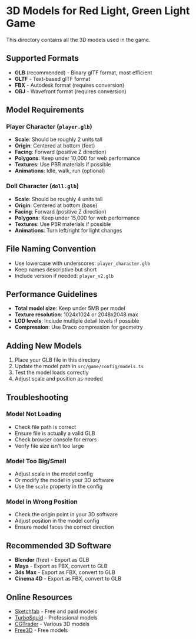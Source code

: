 # 3D Models for Red Light, Green Light Game

This directory contains all the 3D models used in the game.

## Supported Formats
- **GLB** (recommended) - Binary glTF format, most efficient
- **GLTF** - Text-based glTF format
- **FBX** - Autodesk format (requires conversion)
- **OBJ** - Wavefront format (requires conversion)

## Model Requirements

### Player Character (`player.glb`)
- **Scale**: Should be roughly 2 units tall
- **Origin**: Centered at bottom (feet)
- **Facing**: Forward (positive Z direction)
- **Polygons**: Keep under 10,000 for web performance
- **Textures**: Use PBR materials if possible
- **Animations**: Idle, walk, run (optional)

### Doll Character (`doll.glb`)
- **Scale**: Should be roughly 4 units tall
- **Origin**: Centered at bottom (base)
- **Facing**: Forward (positive Z direction)
- **Polygons**: Keep under 15,000 for web performance
- **Textures**: Use PBR materials if possible
- **Animations**: Turn left/right for light changes

## File Naming Convention
- Use lowercase with underscores: `player_character.glb`
- Keep names descriptive but short
- Include version if needed: `player_v2.glb`

## Performance Guidelines
- **Total model size**: Keep under 5MB per model
- **Texture resolution**: 1024x1024 or 2048x2048 max
- **LOD levels**: Include multiple detail levels if possible
- **Compression**: Use Draco compression for geometry

## Adding New Models

1. Place your GLB file in this directory
2. Update the model path in `src/game/config/models.ts`
3. Test the model loads correctly
4. Adjust scale and position as needed

## Troubleshooting

### Model Not Loading
- Check file path is correct
- Ensure file is actually a valid GLB
- Check browser console for errors
- Verify file size isn't too large

### Model Too Big/Small
- Adjust scale in the model config
- Or modify the model in your 3D software
- Use the `scale` property in the config

### Model in Wrong Position
- Check the origin point in your 3D software
- Adjust position in the model config
- Ensure model faces the correct direction

## Recommended 3D Software
- **Blender** (free) - Export as GLB
- **Maya** - Export as FBX, convert to GLB
- **3ds Max** - Export as FBX, convert to GLB
- **Cinema 4D** - Export as FBX, convert to GLB

## Online Resources
- [Sketchfab](https://sketchfab.com) - Free and paid models
- [TurboSquid](https://turbosquid.com) - Professional models
- [CGTrader](https://cgtrader.com) - Various 3D models
- [Free3D](https://free3d.com) - Free models
